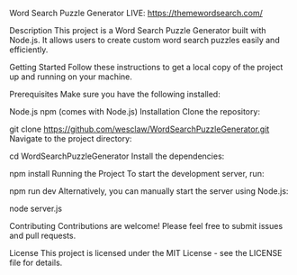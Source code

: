 Word Search Puzzle Generator
LIVE: https://themewordsearch.com/

Description
This project is a Word Search Puzzle Generator built with Node.js. It allows users to create custom word search puzzles easily and efficiently.

Getting Started
Follow these instructions to get a local copy of the project up and running on your machine.

Prerequisites
Make sure you have the following installed:

Node.js 
npm (comes with Node.js)
Installation
Clone the repository:

git clone https://github.com/wesclaw/WordSearchPuzzleGenerator.git
Navigate to the project directory:

cd WordSearchPuzzleGenerator
Install the dependencies:

npm install
Running the Project
To start the development server, run:

npm run dev
Alternatively, you can manually start the server using Node.js:

node server.js

Contributing
Contributions are welcome! Please feel free to submit issues and pull requests.

License
This project is licensed under the MIT License - see the LICENSE file for details.
